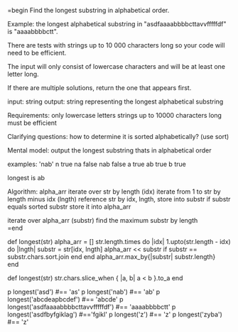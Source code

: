 =begin
Find the longest substring in alphabetical order.

Example: the longest alphabetical substring in "asdfaaaabbbbcttavvfffffdf" is "aaaabbbbctt".

There are tests with strings up to 10 000 characters long so your code will need to be efficient.

The input will only consist of lowercase characters and will be at least one letter long.

If there are multiple solutions, return the one that appears first.

input: string
output: string representing the longest alphabetical substring

Requirements:
only lowercase letters
strings up to 10000 characters long must be efficient

Clarifying questions:
how to determine it is sorted alphabetically? (use sort)

Mental model: output the longest substring thats in alphabetical order

examples:
'nab'
n true
na false
nab false
a true
ab true
b true

longest is ab

Algorithm:
alpha_arr
iterate over str by length (idx)
  iterate from 1 to str by length minus idx (lngth)
    reference str by idx, lngth, store into substr
    if substr equals sorted substr
      store it into alpha_arr

iterate over alpha_arr (substr)
  find the maximum substr by length      
=end

def longest(str)
  alpha_arr = []
  str.length.times do |idx|
    1.upto(str.length - idx) do |lngth|
      substr = str[idx, lngth]
        alpha_arr << substr if substr == substr.chars.sort.join
    end
  end
  alpha_arr.max_by{|substr| substr.length}  
end  

def longest(str)
  str.chars.slice_when { |a, b| a < b }.to_a
end

p longest('asd') #== 'as'
p longest('nab') #== 'ab'
p longest('abcdeapbcdef') #== 'abcde'
p longest('asdfaaaabbbbcttavvfffffdf') #== 'aaaabbbbctt'
p longest('asdfbyfgiklag') #=='fgikl'
p longest('z') #== 'z'
p longest('zyba') #== 'z'